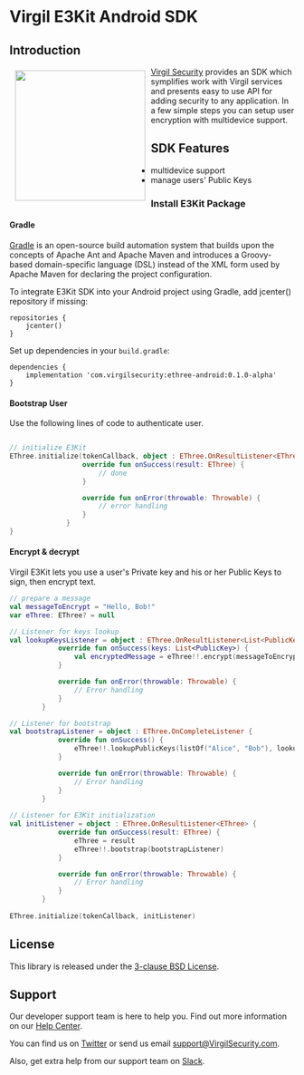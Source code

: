 # Virgil E3Kit Android SDK

## Introduction

<a href="https://developer.virgilsecurity.com/docs"><img width="230px" src="https://cdn.virgilsecurity.com/assets/images/github/logos/virgil-logo-red.png" align="left" hspace="10" vspace="6"></a> [Virgil Security](https://virgilsecurity.com) provides an SDK which symplifies work with Virgil services and presents easy to use API for adding security to any application. In a few simple steps you can setup user encryption with multidevice support.

## SDK Features
- multidevice support
- manage users' Public Keys

### Install E3Kit Package

#### Gradle

[Gradle](https://gradle.org/) is an open-source build automation system that builds upon the concepts of Apache Ant and Apache Maven and introduces a Groovy-based domain-specific language (DSL) instead of the XML form used by Apache Maven for declaring the project configuration.

To integrate E3Kit SDK into your Android project using Gradle, add jcenter() repository if missing:

```
repositories {
    jcenter()
}
```

Set up dependencies in your `build.gradle`:

```
dependencies {
    implementation 'com.virgilsecurity:ethree-android:0.1.0-alpha'
}
```

#### Bootstrap User
Use the following lines of code to authenticate user.

```kotlin

// initialize E3Kit
EThree.initialize(tokenCallback, object : EThree.OnResultListener<EThree> {
                  override fun onSuccess(result: EThree) {
                      // done
                  }

                  override fun onError(throwable: Throwable) {
                      // error handling
                  }
              }
}
```

#### Encrypt & decrypt

Virgil E3Kit lets you use a user's Private key and his or her Public Keys to sign, then encrypt text.

```kotlin
// prepare a message
val messageToEncrypt = "Hello, Bob!"
var eThree: EThree? = null

// Listener for keys lookup
val lookupKeysListener = object : EThree.OnResultListener<List<PublicKey>> {
            override fun onSuccess(keys: List<PublicKey>) {
                val encryptedMessage = eThree!!.encrypt(messageToEncrypt, keys)
            }

            override fun onError(throwable: Throwable) {
                // Error handling
            }
        }

// Listener for bootstrap
val bootstrapListener = object : EThree.OnCompleteListener {
            override fun onSuccess() {
                eThree!!.lookupPublicKeys(listOf("Alice", "Bob"), lookupKeysListener)
            }

            override fun onError(throwable: Throwable) {
                // Error handling
            }
        }
        
// Listener for E3Kit initialization
val initListener = object : EThree.OnResultListener<EThree> {
            override fun onSuccess(result: EThree) {
                eThree = result
                eThree!!.bootstrap(bootstrapListener)
            }

            override fun onError(throwable: Throwable) {
                // Error handling
            }
        }
        
EThree.initialize(tokenCallback, initListener)
```

## License

This library is released under the [3-clause BSD License](LICENSE).

## Support
Our developer support team is here to help you. Find out more information on our [Help Center](https://help.virgilsecurity.com/).

You can find us on [Twitter](https://twitter.com/VirgilSecurity) or send us email support@VirgilSecurity.com.

Also, get extra help from our support team on [Slack](https://virgilsecurity.slack.com/join/shared_invite/enQtMjg4MDE4ODM3ODA4LTc2OWQwOTQ3YjNhNTQ0ZjJiZDc2NjkzYjYxNTI0YzhmNTY2ZDliMGJjYWQ5YmZiOGU5ZWEzNmJiMWZhYWVmYTM).

[_cards_service]: https://developer.virgilsecurity.com/docs/api-reference/card-service/v5
[_use_card]: https://developer.virgilsecurity.com/docs/swift/how-to/public-key-management/v5/use-card-for-crypto-operation
[_get_card]: https://developer.virgilsecurity.com/docs/swift/how-to/public-key-management/v5/get-card
[_search_card]: https://developer.virgilsecurity.com/docs/swift/how-to/public-key-management/v5/search-card
[_create_card]: https://developer.virgilsecurity.com/docs/swift/how-to/public-key-management/v5/create-card
[_own_crypto]: https://developer.virgilsecurity.com/docs/swift/how-to/setup/v5/setup-own-crypto-library
[_key_storage]: https://developer.virgilsecurity.com/docs/swift/how-to/setup/v5/setup-key-storage
[_card_verifier]: https://developer.virgilsecurity.com/docs/swift/how-to/setup/v5/setup-card-verifier
[_card_manager]: https://developer.virgilsecurity.com/docs/swift/how-to/setup/v5/setup-card-manager
[_setup_authentication]: https://developer.virgilsecurity.com/docs/swift/how-to/setup/v5/setup-authentication
[_reference_api]: https://developer.virgilsecurity.com/docs/api-reference
[_configure_sdk]: https://developer.virgilsecurity.com/docs/how-to#sdk-configuration
[_more_examples]: https://developer.virgilsecurity.com/docs/how-to#public-key-management
